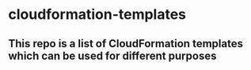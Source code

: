# cloudformation-templates

## This repo is a list of CloudFormation templates which can be used for different purposes
